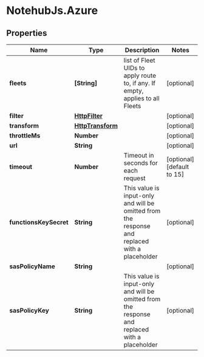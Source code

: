 # NotehubJs.Azure

## Properties

Name | Type | Description | Notes
------------ | ------------- | ------------- | -------------
**fleets** | **[String]** | list of Fleet UIDs to apply route to, if any.  If empty, applies to all Fleets | [optional] 
**filter** | [**HttpFilter**](HttpFilter.md) |  | [optional] 
**transform** | [**HttpTransform**](HttpTransform.md) |  | [optional] 
**throttleMs** | **Number** |  | [optional] 
**url** | **String** |  | [optional] 
**timeout** | **Number** | Timeout in seconds for each request | [optional] [default to 15]
**functionsKeySecret** | **String** | This value is input-only and will be omitted from the response and replaced with a placeholder | [optional] 
**sasPolicyName** | **String** |  | [optional] 
**sasPolicyKey** | **String** | This value is input-only and will be omitted from the response and replaced with a placeholder | [optional] 



